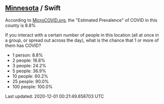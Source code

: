 
## [Minnesota](/united-states/minnesota) / Swift

According to [MicroCOVID.org](http://microcovid.org),
the "Estimated Prevalence" of COVID in this county is 8.8%

If you interact with a certain number of people in this location
(all at once in a group, or spread out across the day), what is the chance that
1 or more of them has COVID?

- 1 person: 8.8%
- 2 people: 16.8%
- 3 people: 24.2%
- 5 people: 36.9%
- 10 people: 60.2%
- 25 people: 90.0%
- 100 people: 100.0%

Last updated: 2020-12-01 00:21:49.658703 UTC
